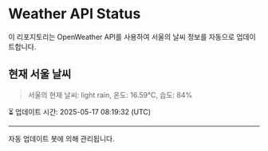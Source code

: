 
# Weather API Status

이 리포지토리는 OpenWeather API를 사용하여 서울의 날씨 정보를 자동으로 업데이트합니다.

## 현재 서울 날씨
> 서울의 현재 날씨: light rain, 온도: 16.59°C, 습도: 84%

⏳ 업데이트 시간: 2025-05-17 08:19:32 (UTC)

---
자동 업데이트 봇에 의해 관리됩니다.

